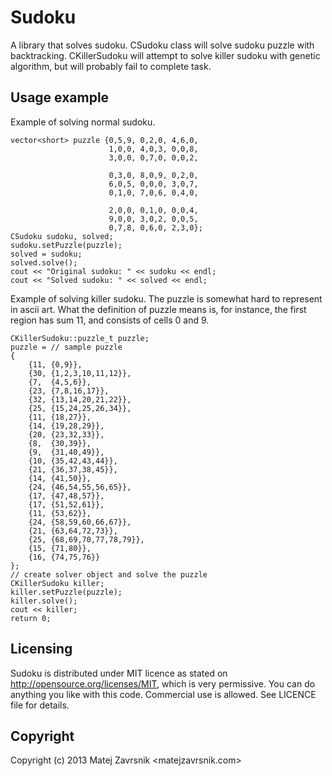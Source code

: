 # Sudoku
A library that solves sudoku. 
CSudoku class will solve sudoku puzzle with backtracking.
CKillerSudoku will attempt to solve killer sudoku with genetic algorithm, but will probably fail to complete task.

## Usage example
Example of solving normal sudoku.

    vector<short> puzzle {0,5,9, 0,2,0, 4,6,0, 
                          1,0,0, 4,0,3, 0,0,8,
                          3,0,0, 0,7,0, 0,0,2,
                          
                          0,3,0, 8,0,9, 0,2,0,
                          6,0,5, 0,0,0, 3,0,7,
                          0,1,0, 7,0,6, 0,4,0,
    
                          2,0,0, 0,1,0, 0,0,4,
                          9,0,0, 3,0,2, 0,0,5,
                          0,7,8, 0,6,0, 2,3,0};
    CSudoku sudoku, solved;
    sudoku.setPuzzle(puzzle);
    solved = sudoku;
    solved.solve();
    cout << "Original sudoku: " << sudoku << endl;
    cout << "Solved sudoku: " << solved << endl;

Example of solving killer sudoku. The puzzle is somewhat hard to represent in ascii art.
What the definition of puzzle means is, for instance, the first region has sum 11, and consists of cells 0 and 9.

    CKillerSudoku::puzzle_t puzzle;
    puzzle = // sample puzzle
    {
        {11, {0,9}},
        {30, {1,2,3,10,11,12}},
        {7,  {4,5,6}},
        {23, {7,8,16,17}},
        {32, {13,14,20,21,22}},
        {25, {15,24,25,26,34}},
        {11, {18,27}}, 
        {14, {19,28,29}},
        {20, {23,32,33}},
        {8,  {30,39}},
        {9,  {31,40,49}},
        {10, {35,42,43,44}},
        {21, {36,37,38,45}},
        {14, {41,50}},
        {24, {46,54,55,56,65}},
        {17, {47,48,57}},
        {17, {51,52,61}},
        {11, {53,62}},
        {24, {58,59,60,66,67}},
        {21, {63,64,72,73}},
        {25, {68,69,70,77,78,79}},
        {15, {71,80}},
        {16, {74,75,76}}
    };
    // create solver object and solve the puzzle
    CKillerSudoku killer;
    killer.setPuzzle(puzzle);
    killer.solve();
    cout << killer;
    return 0;

## Licensing
Sudoku is distributed under MIT licence as stated on http://opensource.org/licenses/MIT, which is very permissive. You can do anything you like with this code. Commercial use is allowed. See LICENCE file for details.

## Copyright
Copyright (c) 2013 Matej Zavrsnik <matejzavrsnik.com>